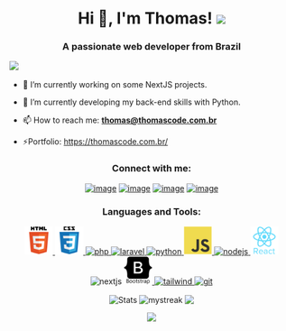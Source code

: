 <h1 align="center">Hi 👋, I'm Thomas! <img height="20" src="https://emoji.gg/assets/emoji/2843-verified-developer-badge-skyblue.png"></h1>
<h3 align="center">A passionate web developer from Brazil</h3>

<a href="https://www.youtube.com/watch?v=dQw4w9WgXcQ"><img src="https://user-images.githubusercontent.com/73097560/115834477-dbab4500-a447-11eb-908a-139a6edaec5c.gif"></a>


- 🔭 I’m currently working on some NextJS projects.

- 🌱 I’m currently developing my back-end skills with Python.

- 📫 How to reach me: **thomas@thomascode.com.br**

- ⚡Portfolio: https://thomascode.com.br/


<h3 align="center">Connect with me:</h3>
<div align="center">
  
  [![image](https://img.shields.io/badge/LinkedIn-0077B5?style=for-the-badge&logo=linkedin&logoColor=white)](https://www.linkedin.com/in/thomasaleknovic/)
[![image](https://img.shields.io/badge/Instagram-E4405F?style=for-the-badge&logo=instagram&logoColor=white)](https://www.instagram.com/thomas_aleknovic/)
[![image](https://img.shields.io/badge/Twitter-1DA1F2?style=for-the-badge&logo=twitter&logoColor=white)](https://twitter.com/Taleknovic)
[![image](https://img.shields.io/badge/Mail-D14836?style=for-the-badge&logo=gmail&logoColor=white)](mailto:thomas@thomascode.com.br)

  <h3 align="center">Languages and Tools:</h3>

<p align="center"> 
  <a href="https://www.w3.org/html/" target="_blank"> 
    <img src="https://raw.githubusercontent.com/devicons/devicon/master/icons/html5/html5-original-wordmark.svg" alt="html5" width="50" height="50"/> 
  </a>
  <a href="https://www.w3schools.com/css/" target="_blank"> 
    <img src="https://raw.githubusercontent.com/devicons/devicon/master/icons/css3/css3-original-wordmark.svg" alt="css3" width="50" height="50"/> 
  </a> 
  <a href='https://www.php.net/' target="_blank">
     <img src="https://cdn.jsdelivr.net/gh/devicons/devicon/icons/php/php-original.svg" alt="php" width="50" height="50" />
  </a>
   <a href='https://laravel.com/' target="_blank">
       <img src="https://cdn.jsdelivr.net/gh/devicons/devicon/icons/laravel/laravel-plain-wordmark.svg" alt="laravel" width="50" height="50" />    
  </a>
  </a>
   <a href='https://www.python.org/' target="_blank">
       <img src="https://cdn.jsdelivr.net/gh/devicons/devicon/icons/python/python-plain-wordmark.svg" alt="python" width="50" height="50" />    
  </a>
  <a href="https://developer.mozilla.org/en-US/docs/Web/JavaScript" target="_blank"> 
    <img src="https://raw.githubusercontent.com/devicons/devicon/master/icons/javascript/javascript-original.svg" alt="javascript" width="50" height="50"/> 
  </a> 
  <a href="https://nodejs.org/en/" target="_blank"> 
            <img src="https://cdn.jsdelivr.net/gh/devicons/devicon/icons/nodejs/nodejs-original.svg"  alt="nodejs" width="50" height="50"/>
  </a> 
  <a href="https://reactjs.org/" target="_blank" rel="noreferrer"> <img
      src="https://raw.githubusercontent.com/devicons/devicon/master/icons/react/react-original-wordmark.svg"
      alt="react" width="50" height="50" />
  </a
    <a href="https://nextjs.org/" target="_blank"  rel="noreferrer"> 
    <img src="https://github.com/bestofjs/bestofjs-webui/blob/master/public/logos/nextjs.dark.svg" alt="nextjs" width="50" height="50"/> 
  </a>
  <a href="https://getbootstrap.com" target="_blank" rel="noreferrer">
    <img src="https://raw.githubusercontent.com/devicons/devicon/master/icons/bootstrap/bootstrap-plain-wordmark.svg"
      alt="bootstrap" width="50" height="50" />
  </a>
  <a href="https://tailwindcss.com/" target="_blank" rel="noreferrer">
    <img src="https://cdn.jsdelivr.net/gh/devicons/devicon/icons/tailwindcss/tailwindcss-plain.svg"
      alt="tailwind" width="50" height="50" />
  </a>
  <a href="https://git-scm.com/" target="_blank"> 
    <img src="https://www.vectorlogo.zone/logos/git-scm/git-scm-icon.svg" alt="git" width="50" height="50"/> 
  </a>
</p>
  
<img align="center" src="https://github-readme-stats-opal-phi.vercel.app/api?username=thomasaleknovic&show_icons=true&theme=tokyonight&count_private=true" alt="Stats"/>
<img  align="center" src="https://github-readme-streak-stats.herokuapp.com/?user=thomasaleknovic&theme=tokyonight" alt="mystreak"/>
 <img align="center" src="https://github-readme-stats-opal-phi.vercel.app/api/top-langs?username=thomasaleknovic&layout=compact&theme=tokyonight" />


  
  <a href="https://www.youtube.com/watch?v=dQw4w9WgXcQ"><img src="https://user-images.githubusercontent.com/73097560/115834477-dbab4500-a447-11eb-908a-139a6edaec5c.gif"></a>
